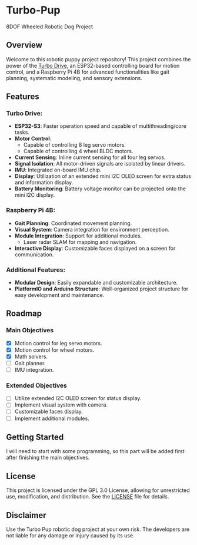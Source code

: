 # Turbo-Pup
8DOF Wheeled Robotic Dog Project

## Overview
Welcome to this robotic puppy project repository! This project combines the power of the [Turbo Drive](https://github.com/MackaJunest/Turbo-Drive), an ESP32-based controlling board for motion control, and a Raspberry Pi 4B for advanced functionalities like gait planning, systematic modeling, and sensory extensions.

## Features

### Turbo Drive:
- **ESP32-S3**: Faster operation speed and capable of multithreading/core tasks.
- **Motor Control**:
  - Capable of controlling 8 leg servo motors.
  - Capable of controlling 4 wheel BLDC motors.
- **Current Sensing**: Inline current sensing for all four leg servos.
- **Signal Isolation**: All motor-driven signals are isolated by linear drivers.
- **IMU**: Integrated on-board IMU chip.
- **Display**: Utilization of an extended mini I2C OLED screen for extra status and information display.
- **Battery Monitoring**: Battery voltage monitor can be projected onto the mini I2C display.

### Raspberry Pi 4B:
- **Gait Planning**: Coordinated movement planning.
- **Visual System**: Camera integration for environment perception.
- **Module Integration**: Support for additional modules.
  - Laser radar SLAM for mapping and navigation.
- **Interactive Display**: Customizable faces displayed on a screen for communication.

### Additional Features:
- **Modular Design**: Easily expandable and customizable architecture.
- **PlatformIO and Arduino Structure**: Well-organized project structure for easy development and maintenance.

## Roadmap

### Main Objectives
- [x] Motion control for leg servo motors.
- [x] Motion control for wheel motors.
- [x] Math solvers.
- [ ] Gait planner.
- [ ] IMU integration.

### Extended Objectives
- [ ] Utilize extended I2C OLED screen for status display.
- [ ] Implement visual system with camera.
- [ ] Customizable faces display.
- [ ] Implement additional modules.

## Getting Started
I will need to start with some programming, so this part will be added first after finishing the main objectives.

## License
This project is licensed under the GPL 3.0 License, allowing for unrestricted use, modification, and distribution. See the [LICENSE](LICENSE) file for details.

## Disclaimer
Use the Turbo Pup robotic dog project at your own risk. The developers are not liable for any damage or injury caused by its use.
